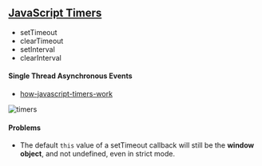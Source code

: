 ## [JavaScript Timers](https://html.spec.whatwg.org/multipage/timers-and-user-prompts.html#timers)

* setTimeout
* clearTimeout
* setInterval
* clearInterval

#### Single Thread Asynchronous Events
* [how-javascript-timers-work](https://johnresig.com/blog/how-javascript-timers-work/)

![timers](https://johnresig.com/files/Timers.png)

#### Problems
* The default `this` value of a setTimeout callback will still be the **window object**, and not undefined, even in strict mode.

